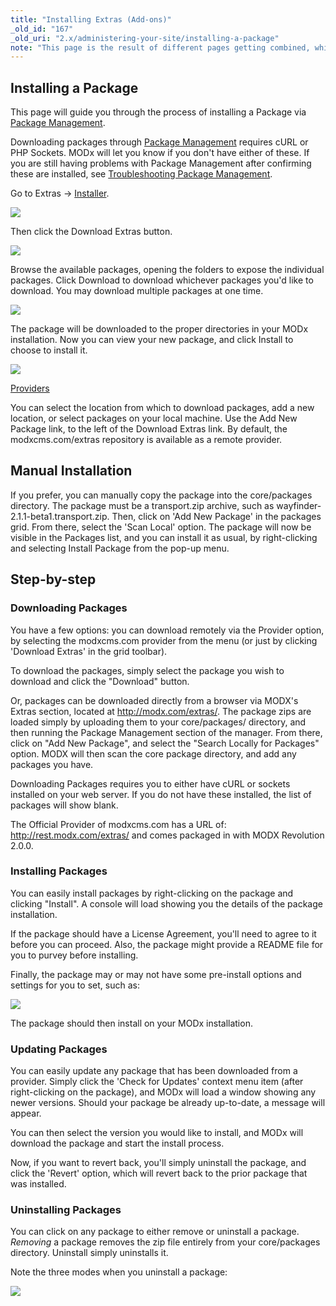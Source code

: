 ```yaml
---
title: "Installing Extras (Add-ons)"
_old_id: "167"
_old_uri: "2.x/administering-your-site/installing-a-package"
note: "This page is the result of different pages getting combined, which needs some manual work to rewrite into one."
---
```


## Installing a Package

This page will guide you through the process of installing a Package via [Package Management](developing-in-modx/advanced-development/package-management "Package Management").

Downloading packages through [Package Management](developing-in-modx/advanced-development/package-management "Package Management") requires cURL or PHP Sockets. MODx will let you know if you don't have either of these. If you are still having problems with Package Management after confirming these are installed, see [Troubleshooting Package Management](administering-your-site/installing-a-package/troubleshooting-package-management "Troubleshooting Package Management").

Go to Extras -> [Installer](developing-in-modx/advanced-development/package-management "Package Management").

![](/download/attachments/23c66e1935073aec60f9d9ea342a5b6b/modx-package-management-1.jpg)

Then click the Download Extras button.

![](/download/attachments/23c66e1935073aec60f9d9ea342a5b6b/modx-package-management-2.jpg)

Browse the available packages, opening the folders to expose the individual packages. Click Download to download whichever packages you'd like to download. You may download multiple packages at one time.

![](/download/attachments/23c66e1935073aec60f9d9ea342a5b6b/modx-package-management-3.jpg)

The package will be downloaded to the proper directories in your MODx installation. Now you can view your new package, and click Install to choose to install it.

![](/download/attachments/23c66e1935073aec60f9d9ea342a5b6b/modx-package-management-4.jpg)

[Providers](developing-in-modx/advanced-development/package-management/providers "Providers")

You can select the location from which to download packages, add a new location, or select packages on your local machine. Use the Add New Package link, to the left of the Download Extras link. By default, the modxcms.com/extras repository is available as a remote provider.

## Manual Installation

If you prefer, you can manually copy the package into the core/packages directory. The package must be a transport.zip archive, such as wayfinder-2.1.1-beta1.transport.zip. Then, click on 'Add New Package' in the packages grid. From there, select the 'Scan Local' option. The package will now be visible in the Packages list, and you can install it as usual, by right-clicking and selecting Install Package from the pop-up menu.

## Step-by-step

### Downloading Packages

You have a few options: you can download remotely via the Provider option, by selecting the modxcms.com provider from the menu (or just by clicking 'Download Extras' in the grid toolbar).

To download the packages, simply select the package you wish to download and click the "Download" button.

Or, packages can be downloaded directly from a browser via MODX's Extras section, located at <http://modx.com/extras/>. The package zips are loaded simply by uploading them to your core/packages/ directory, and then running the Package Management section of the manager. From there, click on "Add New Package", and select the "Search Locally for Packages" option. MODX will then scan the core package directory, and add any packages you have.

Downloading Packages requires you to either have cURL or sockets installed on your web server. If you do not have these installed, the list of packages will show blank.

The Official Provider of modxcms.com has a URL of: 
<http://rest.modx.com/extras/> 
 and comes packaged in with MODX Revolution 2.0.0.

### Installing Packages

You can easily install packages by right-clicking on the package and clicking "Install". A console will load showing you the details of the package installation.

If the package should have a License Agreement, you'll need to agree to it before you can proceed. Also, the package might provide a README file for you to purvey before installing.

Finally, the package may or may not have some pre-install options and settings for you to set, such as:

![](/download/attachments/18678070/pkgsetupopt.png?version=1&modificationDate=1247328671000)

The package should then install on your MODx installation.

### Updating Packages

You can easily update any package that has been downloaded from a provider. Simply click the 'Check for Updates' context menu item (after right-clicking on the package), and MODx will load a window showing any newer versions. Should your package be already up-to-date, a message will appear.

You can then select the version you would like to install, and MODx will download the package and start the install process.

Now, if you want to revert back, you'll simply uninstall the package, and click the 'Revert' option, which will revert back to the prior package that was installed.

### Uninstalling Packages

You can click on any package to either remove or uninstall a package. _Removing_ a package removes the zip file entirely from your core/packages directory. Uninstall simply uninstalls it.

Note the three modes when you uninstall a package:

![](/download/attachments/18678070/pkguninstall.png?version=1&modificationDate=1247328671000)

